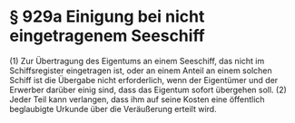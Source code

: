 # § 929a Einigung bei nicht eingetragenem Seeschiff
(1) Zur Übertragung des Eigentums an einem Seeschiff, das nicht im Schiffsregister eingetragen ist, oder an einem Anteil an einem solchen Schiff ist die Übergabe nicht erforderlich, wenn der Eigentümer und der Erwerber darüber einig sind, dass das Eigentum sofort übergehen soll.
(2) Jeder Teil kann verlangen, dass ihm auf seine Kosten eine öffentlich beglaubigte Urkunde über die Veräußerung erteilt wird.